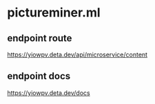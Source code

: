 # pictureminer.ml

## endpoint route
<a href="https://yiowpv.deta.dev/api/microservice/content">https://yiowpv.deta.dev/api/microservice/content</a>

## endpoint docs
<a href="https://yiowpv.deta.dev/docs">https://yiowpv.deta.dev/docs</a>
